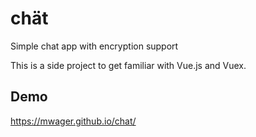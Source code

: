 # chät

Simple chat app with encryption support

This is a side project to get familiar with Vue.js and Vuex.

## Demo

https://mwager.github.io/chat/
